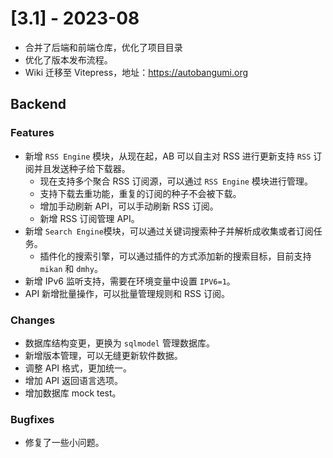 # [3.1] - 2023-08

- 合并了后端和前端仓库，优化了项目目录
- 优化了版本发布流程。
- Wiki 迁移至 Vitepress，地址：https://autobangumi.org

## Backend

### Features

- 新增 `RSS Engine` 模块，从现在起，AB 可以自主对 RSS 进行更新支持 `RSS` 订阅并且发送种子给下载器。
  - 现在支持多个聚合 RSS 订阅源，可以通过 `RSS Engine` 模块进行管理。
  - 支持下载去重功能，重复的订阅的种子不会被下载。
  - 增加手动刷新 API，可以手动刷新 RSS 订阅。
  - 新增 RSS 订阅管理 API。
- 新增 `Search Engine`模块，可以通过关键词搜索种子并解析成收集或者订阅任务。
  - 插件化的搜索引擎，可以通过插件的方式添加新的搜索目标，目前支持 `mikan` 和 `dmhy`。
- 新增 IPv6 监听支持，需要在环境变量中设置 `IPV6=1`。
- API 新增批量操作，可以批量管理规则和 RSS 订阅。

### Changes

- 数据库结构变更，更换为 `sqlmodel` 管理数据库。
- 新增版本管理，可以无缝更新软件数据。
- 调整 API 格式，更加统一。
- 增加 API 返回语言选项。
- 增加数据库 mock test。

### Bugfixes

- 修复了一些小问题。